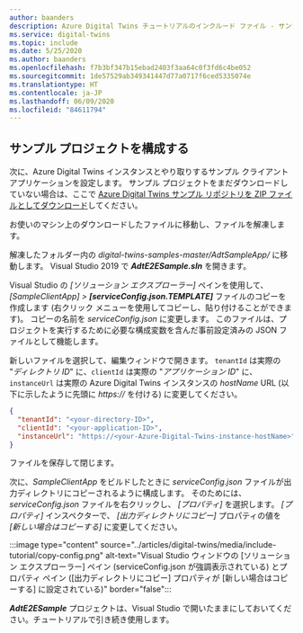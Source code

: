 ```yaml
---
author: baanders
description: Azure Digital Twins チュートリアルのインクルード ファイル - サンプル プロジェクトを構成する
ms.service: digital-twins
ms.topic: include
ms.date: 5/25/2020
ms.author: baanders
ms.openlocfilehash: f7b3bf347b15ebad2403f3aa64c0f3fd6c4be052
ms.sourcegitcommit: 1de57529ab349341447d77a0717f6ced5335074e
ms.translationtype: HT
ms.contentlocale: ja-JP
ms.lasthandoff: 06/09/2020
ms.locfileid: "84611794"
---
```

## <a name="configure-the-sample-project"></a>サンプル プロジェクトを構成する

次に、Azure Digital Twins インスタンスとやり取りするサンプル クライアント アプリケーションを設定します。 サンプル プロジェクトをまだダウンロードしていない場合は、ここで [Azure Digital Twins サンプル リポジトリを ZIP ファイルとしてダウンロード](https://github.com/Azure-Samples/digital-twins-samples/archive/master.zip)してください。 

お使いのマシン上のダウンロードしたファイルに移動し、ファイルを解凍します。

解凍したフォルダー内の _digital-twins-samples-master/AdtSampleApp/_ に移動します。 Visual Studio 2019 で _**AdtE2ESample.sln**_ を開きます。 

Visual Studio の *[ソリューション エクスプローラー]* ペインを使用して、 _[SampleClientApp] > **[serviceConfig.json.TEMPLATE]**_ ファイルのコピーを作成します (右クリック メニューを使用してコピーし、貼り付けることができます)。 コピーの名前を *serviceConfig.json* に変更します。 このファイルは、プロジェクトを実行するために必要な構成変数を含んだ事前設定済みの JSON ファイルとして機能します。

新しいファイルを選択して、編集ウィンドウで開きます。 `tenantId` は実際の "*ディレクトリ ID*" に、`clientId` は実際の "*アプリケーション ID*" に、`instanceUrl` は実際の Azure Digital Twins インスタンスの *hostName* URL (以下に示したように先頭に *https://* を付ける) に変更してください。

```json
{
  "tenantId": "<your-directory-ID>",
  "clientId": "<your-application-ID>",
  "instanceUrl": "https://<your-Azure-Digital-Twins-instance-hostName>"
}
```

ファイルを保存して閉じます。 

次に、*SampleClientApp* をビルドしたときに *serviceConfig.json* ファイルが出力ディレクトリにコピーされるように構成します。 そのためには、*serviceConfig.json* ファイルを右クリックし、 *[プロパティ]* を選択します。 *[プロパティ]* インスペクターで、 *[出力ディレクトリにコピー]* プロパティの値を *[新しい場合はコピーする]* に変更してください。

:::image type="content" source="../articles/digital-twins/media/include-tutorial/copy-config.png" alt-text="Visual Studio ウィンドウの [ソリューション エクスプローラー] ペイン (serviceConfig.json が強調表示されている) とプロパティ ペイン ([出力ディレクトリにコピー] プロパティが [新しい場合はコピーする] に設定されている)" border="false":::

_**AdtE2ESample**_ プロジェクトは、Visual Studio で開いたままにしておいてください。チュートリアルで引き続き使用します。

